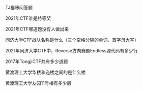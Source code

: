 TJ猫咪问答题


2021年CTF谁是特等奖

2021年CTF哪道题没有人做出来

同济大学CTF战队名称是什么（三个空格分隔的单词，首字母大写）

2021年同济大学CTF中，Reverse方向赛题Endless源代码有多少行

2017年TongjiCTF共有多少道题

黄渡理工大学华楼和迩楼之间的是什么楼

黄渡理工大学友园11号楼有多少层
